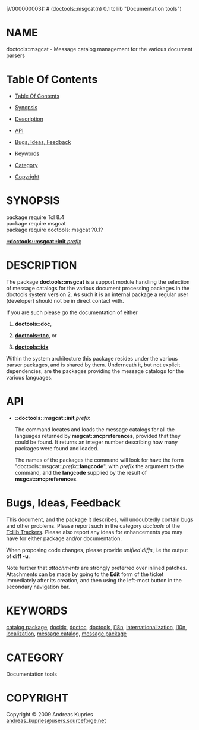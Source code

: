 
[//000000001]: # (doctools::msgcat - Documentation tools)
[//000000002]: # (Generated from file 'tcllib_msgcat.man' by tcllib/doctools with format 'markdown')
[//000000003]: # (doctools::msgcat(n) 0.1 tcllib "Documentation tools")

# NAME

doctools::msgcat - Message catalog management for the various document parsers

# <a name='toc'></a>Table Of Contents

  -  [Table Of Contents](#toc)

  -  [Synopsis](#synopsis)

  -  [Description](#section1)

  -  [API](#section2)

  -  [Bugs, Ideas, Feedback](#section3)

  -  [Keywords](#keywords)

  -  [Category](#category)

  -  [Copyright](#copyright)

# <a name='synopsis'></a>SYNOPSIS

package require Tcl 8.4  
package require msgcat  
package require doctools::msgcat ?0.1?  

[__::doctools::msgcat::init__ *prefix*](#1)  

# <a name='description'></a>DESCRIPTION

The package __doctools::msgcat__ is a support module handling the selection of
message catalogs for the various document processing packages in the doctools
system version 2. As such it is an internal package a regular user (developer)
should not be in direct contact with.

If you are such please go the documentation of either

  1. __doctools::doc__,

  1. __[doctools::toc](../doctools/doctoc.md)__, or

  1. __[doctools::idx](../doctools2idx/idx_container.md)__

Within the system architecture this package resides under the various parser
packages, and is shared by them. Underneath it, but not explicit dependencies,
are the packages providing the message catalogs for the various languages.

# <a name='section2'></a>API

  - <a name='1'></a>__::doctools::msgcat::init__ *prefix*

    The command locates and loads the message catalogs for all the languages
    returned by __msgcat::mcpreferences__, provided that they could be found. It
    returns an integer number describing how many packages were found and
    loaded.

    The names of the packages the command will look for have the form
    "doctools::msgcat::*prefix*::__langcode__", with *prefix* the argument to
    the command, and the __langcode__ supplied by the result of
    __msgcat::mcpreferences__.

# <a name='section3'></a>Bugs, Ideas, Feedback

This document, and the package it describes, will undoubtedly contain bugs and
other problems. Please report such in the category *doctools* of the [Tcllib
Trackers](http://core.tcl.tk/tcllib/reportlist). Please also report any ideas
for enhancements you may have for either package and/or documentation.

When proposing code changes, please provide *unified diffs*, i.e the output of
__diff -u__.

Note further that *attachments* are strongly preferred over inlined patches.
Attachments can be made by going to the __Edit__ form of the ticket immediately
after its creation, and then using the left-most button in the secondary
navigation bar.

# <a name='keywords'></a>KEYWORDS

[catalog package](../../../../index.md#catalog_package),
[docidx](../../../../index.md#docidx), [doctoc](../../../../index.md#doctoc),
[doctools](../../../../index.md#doctools), [i18n](../../../../index.md#i18n),
[internationalization](../../../../index.md#internationalization),
[l10n](../../../../index.md#l10n),
[localization](../../../../index.md#localization), [message
catalog](../../../../index.md#message_catalog), [message
package](../../../../index.md#message_package)

# <a name='category'></a>CATEGORY

Documentation tools

# <a name='copyright'></a>COPYRIGHT

Copyright &copy; 2009 Andreas Kupries <andreas_kupries@users.sourceforge.net>
